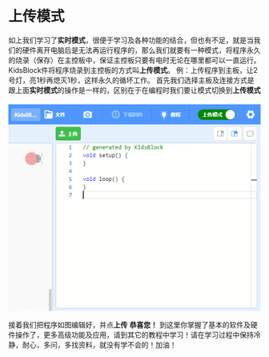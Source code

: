 
# 上传模式
​如上我们学习了**实时模式**，很便于学习及各种功能的结合，但也有不足，就是当我们的硬件离开电脑后是无法再运行程序的，那么我们就要有一种模式，将程序永久的烧录（保存）在主控板中，保证主控板只要有电时无论在哪里都可以一直运行。
KidsBlock件将程序烧录到主控板的方式叫**上传模式**。
例：上传程序到主板，让2号灯，亮1秒再熄灭1秒，这样永久的循坏工作。
首先我们选择主板及连接方式是跟上面**实时模式**的操作是一样的，区别在于在编程时我们要让模式切换到**上传模式**

![Img](assets/cd6c3e4c7de8f0748e1479a8d376553f.png)

接着我们把程序如图编辑好，并点**上传**
**恭喜您！** 到这里你掌握了基本的软件及硬件操作了，更多高级功能及应用，请到其它的教程中学习！请在学习过程中保持冷静，耐心，多问，多找资料，就没有学不会的！加油！
















